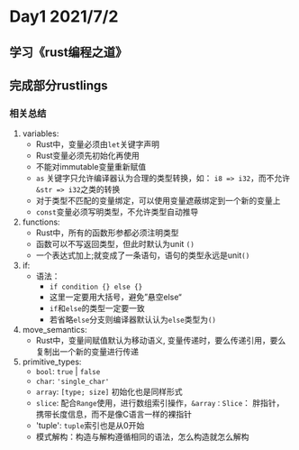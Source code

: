 # Day1 2021/7/2

## 学习《rust编程之道》


## 完成部分rustlings
### 相关总结
1. variables:
   * Rust中，变量必须由`let`关键字声明
   * Rust变量必须先初始化再使用
   * 不能对immutable变量重新赋值
   * `as` 关键字只允许编译器认为合理的类型转换，如： `i8 => i32`，而不允许 `&str => i32`之类的转换
   * 对于类型不匹配的变量绑定，可以使用变量遮蔽绑定到一个新的变量上
   * `const`变量必须写明类型，不允许类型自动推导
2. functions:
   * Rust中，所有的函数形参都必须注明类型
   * 函数可以不写返回类型，但此时默认为unit `()`
   * 一个表达式加上;就变成了一条语句，语句的类型永远是unit`()`
3. if:
   * 语法：
     * `if condition {} else {}`
     * 这里一定要用大括号，避免”悬空else“ 
     * `if`和`else`的类型一定要一致
     * 若省略`else`分支则编译器默认认为`else`类型为`()`
4. move_semantics:
   * Rust中，变量间赋值默认为移动语义, 变量传递时，要么传递引用，要么复制出一个新的变量进行传递
5. primitive_types:
   * `bool`: `true` | `false`
   * `char`: `'single_char'`
   * `array`: `[type; size]` 初始化也是同样形式
   * `slice`: 配合`Range`使用，进行数组索引操作，`&array：Slice`： 胖指针， 携带长度信息，而不是像C语言一样的裸指针
   * 'tuple': `tuple`索引也是从0开始
   * 模式解构：构造与解构遵循相同的语法，怎么构造就怎么解构